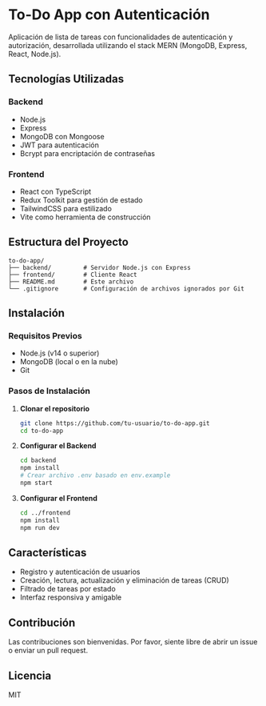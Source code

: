 # To-Do App con Autenticación

Aplicación de lista de tareas con funcionalidades de autenticación y autorización, desarrollada utilizando el stack MERN (MongoDB, Express, React, Node.js).

## Tecnologías Utilizadas

### Backend
- Node.js
- Express
- MongoDB con Mongoose
- JWT para autenticación
- Bcrypt para encriptación de contraseñas

### Frontend
- React con TypeScript
- Redux Toolkit para gestión de estado
- TailwindCSS para estilizado
- Vite como herramienta de construcción

## Estructura del Proyecto

```
to-do-app/
├── backend/         # Servidor Node.js con Express
├── frontend/        # Cliente React
├── README.md        # Este archivo
└── .gitignore       # Configuración de archivos ignorados por Git
```

## Instalación

### Requisitos Previos
- Node.js (v14 o superior)
- MongoDB (local o en la nube)
- Git

### Pasos de Instalación

1. **Clonar el repositorio**
   ```bash
   git clone https://github.com/tu-usuario/to-do-app.git
   cd to-do-app
   ```

2. **Configurar el Backend**
   ```bash
   cd backend
   npm install
   # Crear archivo .env basado en env.example
   npm start
   ```

3. **Configurar el Frontend**
   ```bash
   cd ../frontend
   npm install
   npm run dev
   ```

## Características

- Registro y autenticación de usuarios
- Creación, lectura, actualización y eliminación de tareas (CRUD)
- Filtrado de tareas por estado
- Interfaz responsiva y amigable

## Contribución

Las contribuciones son bienvenidas. Por favor, siente libre de abrir un issue o enviar un pull request.

## Licencia

MIT


